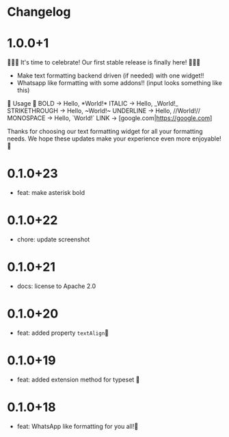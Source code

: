 
# Changelog


# 1.0.0+1
🎉🎉🎉 It's time to celebrate! Our first stable release is finally here! 🎉🎉🎉


- Make text formatting backend driven (if needed) with one widget!!
- Whatsapp like formatting with some addons!!
(input looks something like this)

🌟 Usage 🌟
BOLD
→ Hello, \*World!*
ITALIC
→ Hello,  \_World!_ 
STRIKETHROUGH
→ Hello, \~World!~
UNDERLINE
→ Hello, //World!// 
MONOSPACE
→ Hello, \`World!`
LINK
→ [google.com|https://google.com] &nbsp;

Thanks for choosing our text formatting widget for all your formatting needs. We hope these updates make your experience even more enjoyable! 🤗

# 0.1.0+23
- feat: make asterisk bold
# 0.1.0+22
- chore: update screenshot
# 0.1.0+21
- docs: license to Apache 2.0

# 0.1.0+20
- feat: added property `textAlign`🎉

# 0.1.0+19

- feat: added extension method for typeset 🎉
# 0.1.0+18

- feat: WhatsApp like formatting for you all!🎉
